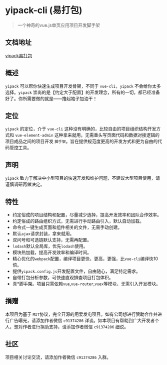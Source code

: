 # yipack-cli (易打包)

> 一个神奇的vue.js单页应用项目开发脚手架

## 文档地址
[yipack易打包](https://chensuiyi.com/#/code?menu=code)

## 概述

`yipack` 可以帮你快速生成项目开发骨架，不同于 `vue-cli`，`yipack` 不会给你太多选择。`yipack` 崇尚的是【约定大于配置】的开发理念，所有的一切，都已经准备好了。你所需要做的就是——撸起袖子加油干！

## 定位

`yipack` 的定位，介于 `vue-cli` 这种没有明确的，比较自由的项目组织结构开发方式和 `vue-element-admin` 这种拿来就用，无需重头写页面代码和数据对接逻辑的项目成品之间的项目开发 `脚手架`。旨在提供规范度更高的开发方式和更为自由的代码管控工具。

## 声明

`yipack` 致力于解决中小型项目的快速开发和维护问题，不建议大型项目使用，请谨慎调研再做决定。

## 特性

-   约定俗成的项目结构和配置，尽量减少选择，提高开发效率和团队合作效率。
-   约定俗成的路由组织方式，无需进行手动路由引入，默认自动加载。
-   命令式一键生成页面和组件相关的文件，无需手动创建。
-   默认`ajax`请求封装，拿来就用。
-   双问号和可选链默认支持，无需再配置。
-   `lodash`默认全局库，优先`lodash`使用。
-   模块热加载，提高开发效率和编译时间。
-   精心优化的`webpack`配置，编译项目更快，更高，更强，比`vue-cli`编译快10倍。
-   提供`yipack.config.js`开发配置文件，自由随心，满足特定需求。
-   自带打包分析参数，可快速直观排查项目打包体积。
-   真*脚手架。项目只需依赖`vue`,`vue-router`,`vuex`等模块，无需引入开发模块。

## 捐赠

本项目为基于 `MIT`协议，完全开源的用爱发电项目。如有公司想进行赞助合作并进行广告曝光，请添加作者微信 `c91374286` 详谈。如本项目有帮助到广大开发者个人，想对作者进行捐助支持，请添加作者微信 `c91374286` 细说。

## 社区

项目相关讨论交流，请添加作者微信 `c91374286` 入群。